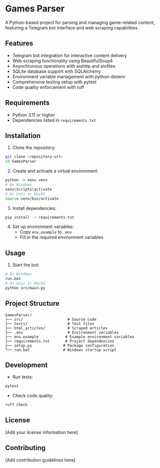 # Games Parser

A Python-based project for parsing and managing game-related content, featuring a Telegram bot interface and web scraping capabilities.

## Features

- Telegram bot integration for interactive content delivery
- Web scraping functionality using BeautifulSoup4
- Asynchronous operations with aiohttp and aiofiles
- SQLite database support with SQLAlchemy
- Environment variable management with python-dotenv
- Comprehensive testing setup with pytest
- Code quality enforcement with ruff

## Requirements

- Python 3.11 or higher
- Dependencies listed in `requirements.txt`

## Installation

1. Clone the repository:
```bash
git clone <repository-url>
cd GamesParser
```

2. Create and activate a virtual environment:
```bash
python -m venv venv
# On Windows
venv\Scripts\activate
# On Unix or MacOS
source venv/bin/activate
```

3. Install dependencies:
```bash
pip install -r requirements.txt
```

4. Set up environment variables:
   - Copy `env.example` to `.env`
   - Fill in the required environment variables

## Usage

1. Start the bot:
```bash
# On Windows
run.bat
# On Unix or MacOS
python src/main.py
```

## Project Structure

```
GamesParser/
├── src/                    # Source code
├── tests/                  # Test files
├── html_articles/          # Scraped articles
├── .env                    # Environment variables
├── env.example            # Example environment variables
├── requirements.txt       # Project dependencies
├── setup.py              # Package configuration
└── run.bat               # Windows startup script
```

## Development

- Run tests:
```bash
pytest
```

- Check code quality:
```bash
ruff check .
```

## License

[Add your license information here]

## Contributing

[Add contribution guidelines here] 